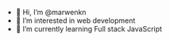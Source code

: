 - 👋 Hi, I’m @marwenkn
- 👀 I’m interested in web development
- 🌱 I’m currently learning Full stack JavaScript
<!---
marwenkn/marwenkn is a ✨ special ✨ repository because its `README.md` (this file) appears on your GitHub profile.
You can click the Preview link to take a look at your changes.
--->
